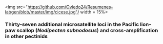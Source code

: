 
<img src="https://github.com/Oviedo24/Resumenes-labgen/blob/master/img/cicese.jpg"/ width = 15%>

### Thirty-seven additional microsatellite loci in the Pacific lion-paw scallop (*Nodipecten subnodosus*) and cross-amplification in other pectinids
